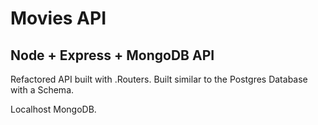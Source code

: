 # Movies API

## Node + Express + MongoDB API

Refactored API built with .Routers.  Built similar to the Postgres Database with a Schema.

Localhost MongoDB.
